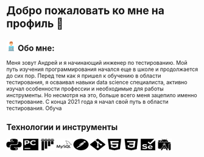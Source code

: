 # Добро пожаловать ко мне на профиль 👋

## <img src = "https://github.com/flamefks/flamefks/blob/master/assets/free-icon-computer-worker-8859860.png" width="25">  Обо мне:
Меня зовут Андрей и я начинающий инженер по тестированию. Мой путь изучения программирования начался еще в школе и продолжается до сих пор. Перед тем как я пришел к обучению в области тестирования, я осваивал навыки data science специалиста, активно изучал особенности профессии и необходимые для работы инструменты. Но несмотря на это, больше всего меня зацепило именно тестирование. С конца 2021 года я начал свой путь в области тестирования. Обуча  
## Технологии и инструменты
<div>
<img src="https://github.com/flamefks/flamefks/blob/master/assets/python.svg" width="40" height="30">
<img src="https://github.com/flamefks/flamefks/blob/master/assets/pycharm.svg" width="40" height="30">
<img src="https://github.com/flamefks/flamefks/blob/master/assets/pytest.svg" width="40" height="30">
<img src="https://github.com/flamefks/flamefks/blob/master/assets/mysql.svg" width="40" height="30">
<img src="https://github.com/flamefks/flamefks/blob/master/assets/postman.svg" width="40" height="30">
<img src="https://github.com/flamefks/flamefks/blob/master/assets/git.svg" width="40" height="30"> 
<img src="https://github.com/flamefks/flamefks/blob/master/assets/html5.svg" width="40" height="30">
<img src="https://github.com/flamefks/flamefks/blob/master/assets/css3.svg" width="40" height="30">
<img src="https://github.com/flamefks/flamefks/blob/master/assets/selenium.svg" width="40" height="30">
<img src="https://github.com/flamefks/flamefks/blob/master/assets/androidstudio.svg" width="40" height="30">



</div>






